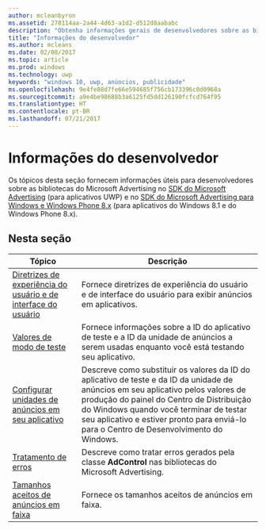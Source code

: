 ```yaml
---
author: mcleanbyron
ms.assetid: 278114aa-2a44-4d63-a1d2-d512d8aababc
description: "Obtenha informações gerais de desenvolvedores sobre as bibliotecas do Microsoft Advertising."
title: "Informações do desenvolvedor"
ms.author: mcleans
ms.date: 02/08/2017
ms.topic: article
ms.prod: windows
ms.technology: uwp
keywords: "windows 10, uwp, anúncios, publicidade"
ms.openlocfilehash: 9e4fe88d7fe66e594685f756cb173396c0d0968a
ms.sourcegitcommit: a9e4be98688b3a6125fd5dd126190fcfcd764f95
ms.translationtype: HT
ms.contentlocale: pt-BR
ms.lasthandoff: 07/21/2017
---
```

# <a name="developer-information"></a>Informações do desenvolvedor

Os tópicos desta seção fornecem informações úteis para desenvolvedores sobre as bibliotecas do Microsoft Advertising no [SDK do Microsoft Advertising](http://aka.ms/ads-sdk-uwp) (para aplicativos UWP) e no [SDK do Microsoft Advertising para Windows e Windows Phone 8.x](http://aka.ms/store-8-sdk) (para aplicativos do Windows 8.1 e do Windows Phone 8.x).


## <a name="in-this-section"></a>Nesta seção

| Tópico                                                                                                       | Descrição                 |
|-------------------------------------------------------------------------------------------------------------|-----------------------------|
| [Diretrizes de experiência do usuário e de interface do usuário](ui-and-user-experience-guidelines.md) |  Fornece diretrizes de experiência do usuário e de interface do usuário para exibir anúncios em aplicativos.  |
| [Valores de modo de teste](test-mode-values.md)        |  Fornece informações sobre a ID do aplicativo de teste e a ID da unidade de anúncios a serem usadas enquanto você está testando seu aplicativo.   |
| [Configurar unidades de anúncios em seu aplicativo](set-up-ad-units-in-your-app.md)      | Descreve como substituir os valores da ID do aplicativo de teste e da ID da unidade de anúncios em seu aplicativo pelos valores de produção do painel do Centro de Distribuição do Windows quando você terminar de testar seu aplicativo e estiver pronto para enviá-lo para o Centro de Desenvolvimento do Windows.   |
| [Tratamento de erros](error-handling-with-advertising-libraries.md)                                    |  Descreve como tratar erros gerados pela classe **AdControl** nas bibliotecas do Microsoft Advertising.   |
| [Tamanhos aceitos de anúncios em faixa](supported-ad-sizes-for-banner-ads.md)                                    |  Fornece os tamanhos aceitos de anúncios em faixa.   |



 

 
